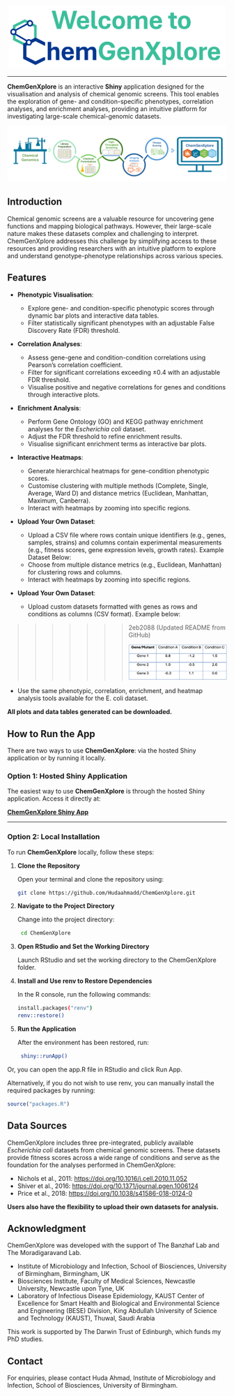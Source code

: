 <p align="center">
  <img src="www/logo.png" alt="Logo" width="500">
</p>

___

**ChemGenXplore** is an interactive **Shiny** application designed for the visualisation and analysis of chemical genomic screens. This tool enables the exploration of gene- and condition-specific phenotypes, correlation analyses, and enrichment analyses, providing an intuitive platform for investigating large-scale chemical-genomic datasets.

![Overview Figure](www/overview_figure.png)


## Introduction 

Chemical genomic screens are a valuable resource for uncovering gene functions and mapping biological pathways. However, their large-scale nature makes these datasets complex and challenging to interpret. ChemGenXplore addresses this challenge by simplifying access to these resources and providing researchers with an intuitive platform to explore and understand genotype-phenotype relationships across various species.


## Features

- **Phenotypic Visualisation**:
  - Explore gene- and condition-specific phenotypic scores through dynamic bar plots and interactive data tables.
  - Filter statistically significant phenotypes with an adjustable False Discovery Rate (FDR) threshold.

- **Correlation Analyses**:
  - Assess gene-gene and condition-condition correlations using Pearson’s correlation coefficient.
  - Filter for significant correlations exceeding ±0.4 with an adjustable FDR threshold.
  - Visualise positive and negative correlations for genes and conditions through interactive plots.
 
- **Enrichment Analysis**:
  - Perform Gene Ontology (GO) and KEGG pathway enrichment analyses for the *Escherichia coli* dataset.
  - Adjust the FDR threshold to refine enrichment results.
  - Visualise significant enrichment terms as interactive bar plots.

- **Interactive Heatmaps**:
  - Generate hierarchical heatmaps for gene-condition phenotypic scores.
  - Customise clustering with multiple methods (Complete, Single, Average, Ward D) and distance metrics (Euclidean, Manhattan, Maximum, Canberra).
  - Interact with heatmaps by zooming into specific regions.

- **Upload Your Own Dataset**:
  - Upload a CSV file where rows contain unique identifiers (e.g., genes, samples, strains) and columns contain experimental measurements (e.g., fitness scores, gene expression       levels, growth rates). Example Dataset Below:
  - Choose from multiple distance metrics (e.g., Euclidean, Manhattan) for clustering rows and columns.
  - Interact with heatmaps by zooming into specific regions.

- **Upload Your Own Dataset**:
  - Upload custom datasets formatted with genes as rows and conditions as columns (CSV format). Example below:
>>>>>>> 2eb2088 (Updated README from GitHub)
    <p>
      <img src="www/example_dataset.png" alt="Logo" width="300">
    </p>
    
  - Use the same phenotypic, correlation, enrichment, and heatmap analysis tools available for the E. coli dataset.

**All plots and data tables generated can be downloaded.**

## How to Run the App

There are two ways to use **ChemGenXplore**: via the hosted Shiny application or by running it locally.

### Option 1: Hosted Shiny Application

The easiest way to use **ChemGenXplore** is through the hosted Shiny application. Access it directly at:

[**ChemGenXplore Shiny App**](< https://hudaahmad.shinyapps.io/chemgenxplore/>)

---

### Option 2: Local Installation

To run **ChemGenXplore** locally, follow these steps:

1. **Clone the Repository**

   Open your terminal and clone the repository using:
   ```bash
   git clone https://github.com/Hudaahmadd/ChemGenXplore.git

2. **Navigate to the Project Directory**

    Change into the project directory:
     ```bash
      cd ChemGenXplore
     ```
3. **Open RStudio and Set the Working Directory**
    
    Launch RStudio and set the working directory to the ChemGenXplore folder.

4. **Install and Use renv to Restore Dependencies**

    In the R console, run the following commands:
    ```bash
    install.packages("renv")
    renv::restore()
    ```

5. **Run the Application**

    After the environment has been restored, run:
     ```bash
      shiny::runApp()
     ```
Or, you can open the app.R file in RStudio and click Run App.

Alternatively, if you do not wish to use renv, you can manually install the required packages by running:

```r
source("packages.R")
```


## Data Sources
ChemGenXplore includes three pre-integrated, publicly available *Escherichia coli* datasets from chemical genomic screens. These datasets provide fitness scores across a wide range of conditions and serve as the foundation for the analyses performed in ChemGenXplore:

- Nichols et al., 2011: https://doi.org/10.1016/j.cell.2010.11.052
- Shiver et al., 2016: https://doi.org/10.1371/journal.pgen.1006124
- Price et al., 2018: https://doi.org/10.1038/s41586-018-0124-0

**Users also have the flexibility to upload their own datasets for analysis.**

## Acknowledgment

ChemGenXplore was developed with the support of The Banzhaf Lab and The Moradigaravand Lab.

- Institute of Microbiology and Infection, School of Biosciences, University of Birmingham, Birmingham, UK
- Biosciences Institute, Faculty of Medical Sciences, Newcastle University, Newcastle upon Tyne, UK
- Laboratory of Infectious Disease Epidemiology, KAUST Center of Excellence for Smart Health and Biological and Environmental Science and Engineering (BESE) Division, King Abdullah University of Science and Technology (KAUST), Thuwal, Saudi Arabia

This work is supported by The Darwin Trust of Edinburgh, which funds my PhD studies.

## Contact 

For enquiries, please contact Huda Ahmad, Institute of Microbiology and Infection, School of Biosciences, University of Birmingham.
